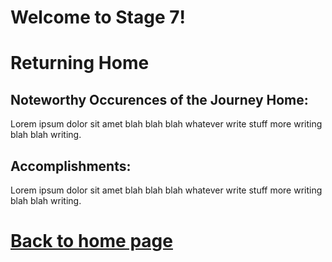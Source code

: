 
# Welcome to Stage 7!


# Returning Home

## Noteworthy Occurences of the Journey Home:
Lorem ipsum dolor sit amet blah blah blah whatever write stuff more writing blah blah writing.

## Accomplishments:
Lorem ipsum dolor sit amet blah blah blah whatever write stuff more writing blah blah writing.









# [Back to home page](README.md)
